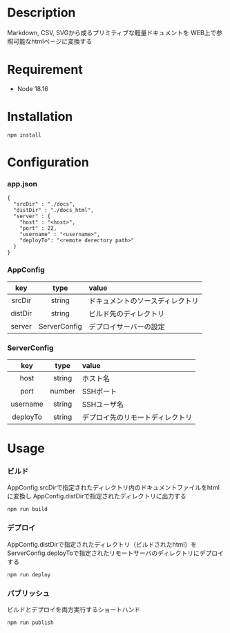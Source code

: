 # Description

Markdown, CSV, SVGから成るプリミティブな軽量ドキュメントを
WEB上で参照可能なhtmlページに変換する

# Requirement

- Node 18.16

# Installation

```
npm install
```

# Configuration

### app.json

```
{
  "srcDir" : "./docs",
  "distDir" : "./docs_html",
  "server" : {
    "host" : "<host>",
    "port" : 22,
    "username" : "<username>",
    "deployTo": "<remote derectory path>"
  }
}
```

### AppConfig

|key|type|value|
|:--:|:--:|:--|
|srcDir|string|ドキュメントのソースディレクトリ|
|distDir|string|ビルド先のディレクトリ|
|server|ServerConfig|デプロイサーバーの設定|

### ServerConfig

|key|type|value|
|:--:|:--:|:--|
|host|string|ホスト名|
|port|number|SSHポート|
|username|string|SSHユーザ名|
|deployTo|string|デプロイ先のリモートディレクトリ|


# Usage

### ビルド

AppConfig.srcDirで指定されたディレクトリ内のドキュメントファイルをhtmlに変換し
AppConfig.distDirで指定されたディレクトリに出力する

```
npm run build
```

### デプロイ

AppConfig.distDirで指定されたディレクトリ（ビルドされたhtml）を
ServerConfig.deployToで指定されたリモートサーバのディレクトリにデプロイする

```
npm run deploy
```

### パブリッシュ

ビルドとデプロイを両方実行するショートハンド

```
npm run publish
```